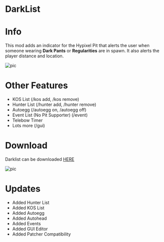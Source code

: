 # DarkList

# Info

This mod adds an indicator for the Hypixel Pit that alerts the user when someone wearing **Dark Pants** or **Regularities** are in spawn. It also alerts the player distance and location.

![pic](https://cdn.discordapp.com/attachments/868887660188545107/964179160874500146/Screen_Shot_2022-04-11_at_11.52.25_AM.png)

# Other Features

- KOS List (/kos add, /kos remove)
- Hunter List (/hunter add, /hunter remove)
- Autoegg (/autoegg on, /autoegg off)
- Event List (No Pit Supporter) (/event)
- Telebow Timer
- Lots more (/gui)

# Download

Darklist can be downloaded [HERE](https://cdn.discordapp.com/attachments/957092283352764436/963162965002047578/DarkList-1.5.jar)

![pic](https://cdn.discordapp.com/attachments/868887660188545107/964179346464067604/Screen_Shot_2022-04-11_at_2.47.42_PM.png)

# Updates

- Added Hunter List
- Added KOS List
- Added Autoegg
- Added Autohead
- Added Events
- Added GUI Editor
- Added Patcher Compatibility
